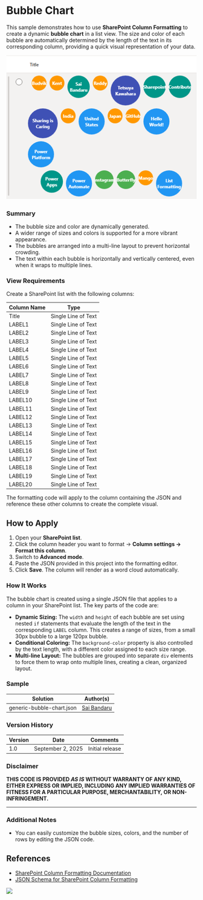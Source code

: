 # Bubble Chart

This sample demonstrates how to use **SharePoint Column Formatting** to create a dynamic **bubble chart** in a list view. The size and color of each bubble are automatically determined by the length of the text in its corresponding column, providing a quick visual representation of your data.

![screenshot of the sample](./assets/screenshot.png)

### Summary

  * The bubble size and color are dynamically generated.
  * A wider range of sizes and colors is supported for a more vibrant appearance.
  * The bubbles are arranged into a multi-line layout to prevent horizontal crowding.
  * The text within each bubble is horizontally and vertically centered, even when it wraps to multiple lines.

### View Requirements

Create a SharePoint list with the following columns:

| Column Name | Type |
|-------------|-------------|
| Title     | Single Line of Text |
| LABEL1    | Single Line of Text |
| LABEL2    | Single Line of Text |
| LABEL3    | Single Line of Text |
| LABEL4    | Single Line of Text |
| LABEL5    | Single Line of Text |
| LABEL6    | Single Line of Text |
| LABEL7    | Single Line of Text |
| LABEL8    | Single Line of Text |
| LABEL9    | Single Line of Text |
| LABEL10   | Single Line of Text |
| LABEL11   | Single Line of Text |
| LABEL12   | Single Line of Text |
| LABEL13   | Single Line of Text |
| LABEL14   | Single Line of Text |
| LABEL15   | Single Line of Text |
| LABEL16   | Single Line of Text |
| LABEL17   | Single Line of Text |
| LABEL18   | Single Line of Text |
| LABEL19   | Single Line of Text |
| LABEL20   | Single Line of Text |

The formatting code will apply to the column containing the JSON and reference these other columns to create the complete visual.

## How to Apply

1. Open your **SharePoint list**.
2. Click the column header you want to format → **Column settings → Format this column**.
3. Switch to **Advanced mode**.
4. Paste the JSON provided in this project into the formatting editor.
5. Click **Save**. The column will render as a word cloud automatically.

### How It Works

The bubble chart is created using a single JSON file that applies to a column in your SharePoint list. The key parts of the code are:

  * **Dynamic Sizing:** The `width` and `height` of each bubble are set using nested `if` statements that evaluate the length of the text in the corresponding `LABEL` column. This creates a range of sizes, from a small 30px bubble to a large 120px bubble.
  * **Conditional Coloring:** The `background-color` property is also controlled by the text length, with a different color assigned to each size range.
  * **Multi-line Layout:** The bubbles are grouped into separate `div` elements to force them to wrap onto multiple lines, creating a clean, organized layout.

### Sample

Solution|Author(s)
--------|---------
generic-bubble-chart.json | [Sai Bandaru](https://github.com/saiiiiiii)

### Version History

| Version | Date            | Comments       |
|---------|-----------------|----------------|
| 1.0     | September 2, 2025 | Initial release |

### Disclaimer

**THIS CODE IS PROVIDED *AS IS* WITHOUT WARRANTY OF ANY KIND, EITHER EXPRESS OR IMPLIED, INCLUDING ANY IMPLIED WARRANTIES OF FITNESS FOR A PARTICULAR PURPOSE, MERCHANTABILITY, OR NON-INFRINGEMENT.**

-----

### Additional Notes

  * You can easily customize the bubble sizes, colors, and the number of rows by editing the JSON code.

## References

- [SharePoint Column Formatting Documentation](https://learn.microsoft.com/sharepoint/dev/declarative-customization/column-formatting)
- [JSON Schema for SharePoint Column Formatting](https://developer.microsoft.com/json-schemas/sp/v2/column-formatting.schema.json)

<img src="https://pnptelemetry.azurewebsites.net/list-formatting/column-samples/generic-bubble-chart" />
